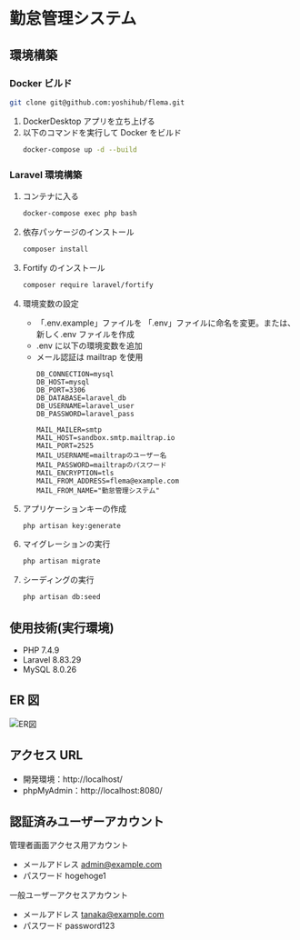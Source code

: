 # 勤怠管理システム

## 環境構築

### Docker ビルド

```bash
git clone git@github.com:yoshihub/flema.git
```

1. DockerDesktop アプリを立ち上げる
2. 以下のコマンドを実行して Docker をビルド
    ```bash
    docker-compose up -d --build
    ```

### Laravel 環境構築

1. コンテナに入る

    ```bash
    docker-compose exec php bash
    ```

2. 依存パッケージのインストール

    ```bash
    composer install
    ```
3. Fortify のインストール

   ```bash
   composer require laravel/fortify
   ``` 

4. 環境変数の設定

    - 「.env.example」ファイルを 「.env」ファイルに命名を変更。または、新しく.env ファイルを作成
    - .env に以下の環境変数を追加
    - メール認証は mailtrap を使用
        ```
        DB_CONNECTION=mysql
        DB_HOST=mysql
        DB_PORT=3306
        DB_DATABASE=laravel_db
        DB_USERNAME=laravel_user
        DB_PASSWORD=laravel_pass

        MAIL_MAILER=smtp
        MAIL_HOST=sandbox.smtp.mailtrap.io
        MAIL_PORT=2525
        MAIL_USERNAME=mailtrapのユーザー名
        MAIL_PASSWORD=mailtrapのパスワード
        MAIL_ENCRYPTION=tls
        MAIL_FROM_ADDRESS=flema@example.com
        MAIL_FROM_NAME="勤怠管理システム"
        ```

5. アプリケーションキーの作成

    ```bash
    php artisan key:generate
    ```

6. マイグレーションの実行

    ```bash
    php artisan migrate
    ```

7. シーディングの実行

    ```bash
    php artisan db:seed
    ```

## 使用技術(実行環境)

-   PHP 7.4.9
-   Laravel 8.83.29
-   MySQL 8.0.26

## ER 図
![ER図](https://github.com/user-attachments/assets/bbd15235-6849-46fc-8f15-56ac92092f3c)



## アクセス URL

-   開発環境：http://localhost/
-   phpMyAdmin：http://localhost:8080/

## 認証済みユーザーアカウント
管理者画面アクセス用アカウント
- メールアドレス admin@example.com
- パスワード    hogehoge1

一般ユーザーアクセスアカウント
- メールアドレス tanaka@example.com
- パスワード    password123

